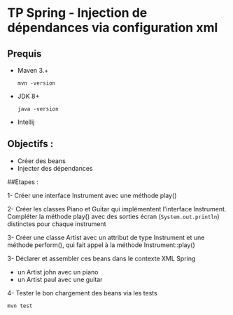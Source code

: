 # TP Spring - Injection de dépendances via configuration xml


## Prequis
- Maven 3.+
    
  ```
  mvn -version
  ```
- JDK 8+
  ```
  java -version
  ```
- Intellij


## Objectifs :

 - Créer des beans
 - Injecter des dépendances 

##Etapes :

1- Créer une interface Instrument avec une méthode play()

2- Créer les classes Piano et Guitar qui implémentent l'interface Instrument. Compléter la méthode play() avec des sorties écran (```System.out.println```) distinctes pour chaque instrument

3- Créer une classe Artist avec un attribut de type Instrument et une méthode perform(), qui fait appel à la méthode Instrument::play()

3- Déclarer et assembler ces beans dans le contexte XML Spring
- un Artist john avec un piano
- un Artist paul avec une guitar

4- Tester le bon chargement des beans via les tests 
```
mvn test
```

